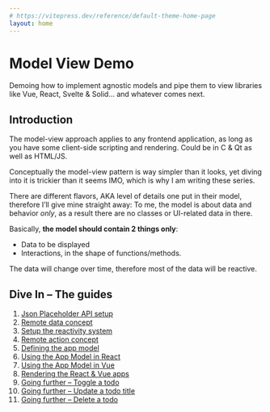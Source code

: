 ```yaml
---
# https://vitepress.dev/reference/default-theme-home-page
layout: home
---
```


# Model View Demo

Demoing how to implement agnostic models and pipe them to view libraries like Vue, React, Svelte &amp; Solid… and whatever comes next.

## Introduction

The model-view approach applies to any frontend application, as long as you have some client-side scripting and rendering. Could be in C & Qt as well as HTML/JS.

Conceptually the model-view pattern is way simpler than it looks, yet diving into it is trickier than it seems IMO, which is why I am writing these series.

There are different flavors, AKA level of details one put in their model, therefore I’ll give mine straight away: To me, the model is about data and behavior _only_, as a result there are no classes or UI-related data in there.

Basically, **the model should contain 2 things only**:
- Data to be displayed
- Interactions, in the shape of functions/methods.

The data will change over time, therefore most of the data will be reactive.

## Dive In – The guides

1. [Json Placeholder API setup](./1-json-api.md)
2. [Remote data concept](./2-remote-data.md)
3. [Setup the reactivity system](./3-reactivity-system.md)
4. [Remote action concept](./4-remote-action.md)
5. [Defining the app model](./5-app-model.md)
6. [Using the App Model in React](./6-react-app.md)
7. [Using the App Model in Vue](./7-vue-app.md)
8. [Rendering the React & Vue apps](./8-rendering-the-apps.md)
9. [Going further – Toggle a todo](./9-toggle-a-todo.md)
10. [Going further – Update a todo title](./10-update-a-todo-title.md)
11. [Going further – Delete a todo](./11-delete-a-todo.md)